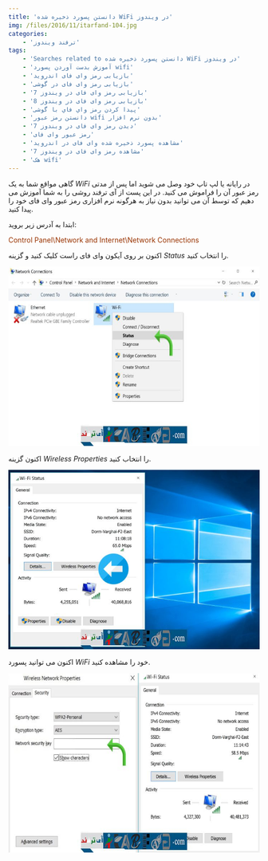 ```yaml
---
title: 'دانستن پسورد ذخیره شده WiFi در ویندوز'
img: /files/2016/11/itarfand-104.jpg
categories:
    - 'ترفند ویندوز'
tags:
    - 'Searches related to دانستن پسورد ذخیره شده WiFi در ویندوز'
    - 'آموزش بدست آوردن پسورد wifi'
    - 'بازیابی رمز وای فای اندروید'
    - 'بازیابی رمز وای فای در گوشی'
    - 'بازیابی رمز وای فای در ویندوز 7'
    - 'بازیابی رمز وای فای در ویندوز 8'
    - 'پيدا كردن رمز واي فاي با گوشی'
    - 'دانستن رمز عبور wifi بدون نرم افزار'
    - 'دیدن رمز وای فای در ویندوز 7'
    - 'رمز عبور وای فای'
    - 'مشاهده پسورد ذخیره شده وای فای در اندروید'
    - 'مشاهده رمز وای فای در ویندوز 7'
    - 'هک wifi'
---
```


گاهی مواقع شما به یک *WiFi* در رایانه یا لپ تاپ خود وصل می شوید اما پس از مدتی رمز عبور آن را فراموش می کنید. در این پست از آی ترفند روشی را به شما آموزش می دهیم که توسط آن می توانید بدون نیاز به هرگونه نرم افزاری رمز عبور وای فای خود را پیدا کنید.

ابتدا به آدرس زیر بروید:

<span style="color: #993300;">Control Panel\\Network and Internet\\Network Connections</span>

اکنون بر روی آیکون وای فای راست کلیک کنید و گزینه *Status* را انتخاب کنید.

![itarfand-101](/files/2016/11/itarfand-101.jpg)  

اکنون گزینه *Wireless Properties* را انتخاب کنید.

![itarfand-102](/files/2016/11/itarfand-102.jpg)  

اکنون می توانید پسورد *WiFi* خود را مشاهده کنید.

![itarfand-103](/files/2016/11/itarfand-103.jpg)  